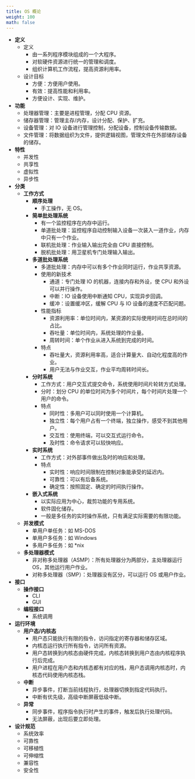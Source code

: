 ```yaml
---
title: OS 概论
weight: 100
math: false
---
```


- **定义**
    - 定义
        - 由一系列程序模块组成的一个大程序。
        - 对软硬件资源进行统一的管理和调度。
        - 组织计算机工作流程，提高资源利用率。
    - 设计目标
        - 方便：方便用户使用。
        - 有效：提高性能和利用率。
        - 方便设计、实现、维护。
- **功能**
    - 处理器管理：主要是进程管理，分配 CPU 资源。
    - 储存器管理：管理主存/内存，设计分配、保护、扩充。
    - 设备管理：对 IO 设备进行管理控制，分配设备，控制设备传输数据。
    - 文件管理：将数据组织为文件，提供逻辑视图，管理文件在外部储存设备的储存。
- **特性**
    - 并发性
    - 共享性
    - 虚拟性
    - 异步性
- **分类**
    - **工作方式**
        - **顺序处理**
            - 手工操作，无 OS。
        - **简单批处理系统**
            - 有一个监控程序在内存中运行。
            - 单道批处理：监控程序自动控制输入设备一次装入一道作业，内存中只有一个作业。
            - 联机批处理：作业输入输出完全由 CPU 直接控制。
            - 脱机批处理：用卫星机专门处理输入输出。
        - **多道批处理系统**
            - 多道批处理：内存中可以有多个作业同时运行，作业共享资源。
            - 使用的新技术
                - 通道：专门处理 IO 的机器，连接内存和外设，使 CPU 和外设可以并行操作。
                - 中断：IO 设备使用中断通知 CPU，实现异步回调。
                - 缓冲：设置缓冲区，缓解 CPU 与 IO 设备的速度不匹配问题。
            - 性能指标
                - 资源利用率：单位时间内，某资源的实际使用时间在总时间的占比。
                - 吞吐量：单位时间内，系统处理的作业量。
                - 周转时间：单个作业从进入系统到完成的时间。
            - 特点
                - 吞吐量大，资源利用率高，适合计算量大、自动化程度高的作业。
                - 用户无法与作业交互，作业平均周转时间长。
        - **分时系统**
            - 工作方式：用户交互式提交命令，系统使用时间片轮转方式处理。
            - 分时：划分 CPU 的单位时间为多个时间片，每个时间片处理一个用户的命令。
            - 特点
                - 同时性：多用户可以同时使用一个计算机。
                - 独立性：每个用户占有一个终端，独立操作，感受不到其他用户。
                - 交互性：使用终端，可以交互式运行命令。
                - 及时性：命令请求可以较快响应。
        - **实时系统**
            - 工作方式：对外部事件做出及时的响应和处理。
            - 特点
                - 实时性：响应时间限制在控制对象能承受的延迟内。
                - 可靠性：可以有后备系统。
                - 确定性：按照固定、确定的时间执行操作。
        - **嵌入式系统**
            - 以实际应用为中心，裁剪功能的专用系统。
            - 软件固化储存。
            - 一般是多任务的实时操作系统，只有满足实际需要的有限功能。
    - **并发模式**
        - 单用户单任务：如 MS-DOS
        - 单用户多任务：如 Windows
        - 多用户多任务：如 *nix
    - **多处理器模式**
        - 非对称多处理器（ASMP）：所有处理器分为两部分，主处理器运行 OS，其他运行用户作业。
        - 对称多处理器（SMP）：处理器没有区分，可以运行 OS 或用户作业。
- **接口**
    - **操作接口**
        - CLI
        - GUI
    - **编程接口**
        - 系统调用
- **运行环境**
    - **用户态/内核态**
        - 用户态只能执行有限的指令，访问指定的寄存器和储存区域。
        - 内核态运行执行所有指令，访问所有资源。
        - 用户态转换到内核态由硬件完成，内核态转换到用户态由内核程序执行后完成。
        - 用户进程在用户态和内核态都有对应的栈，用户态调用内核态时，内核态代码使用内核态栈。
    - **中断**
        - 异步事件，打断当前线程执行，处理器切换到指定代码执行。
        - 中断有优先级，高级中断屏蔽低级中断。
    - **异常**
        - 同步事件，程序指令执行时产生的事件，触发后执行处理代码。
        - 无法屏蔽，出现后要立即处理。
- **设计规范**
    - 系统效率
    - 可靠性
    - 可移植性
    - 可伸缩性
    - 兼容性
    - 安全性
